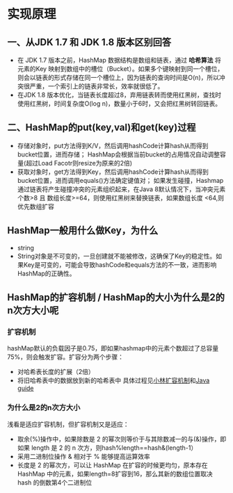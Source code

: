# 实现原理
## 一、从JDK 1.7 和 JDK 1.8 版本区别回答
- 在 JDK 1.7 版本之前，HashMap 数据结构是数组和链表，通过 **哈希算法** 将元素的Key 映射到数组中的槽位（Bucket）。如果多个键映射到同一个槽位，则会以链表的形式存储在同一个槽位上，因为链表的查询时间是O(n)，所以冲突很严重，一个索引上的链表非常长，效率就很低了。
- 在JDK 1.8 版本优化，当链表长度超过8，弃用链表转而使用红黑树，查找时使用红黑树，时间复杂度O(log n)，数量小于6时，又会把红黑树转回链表。

## 二、HashMap的put(key,val)和get(key)过程
- 存储对象时，put方法得到K/V，然后调用hashCode计算hash从而得到bucket位置，进而存储； HashMap会根据当前bucket的占用情况自动调整容量(超过Load Facotr则resize为原来的2倍)
- 获取对象时，get方法得到Key，然后调用hashCode计算hash从而得到bucket位置，进而调用equals()方法确定键值对； 如果发生碰撞，Hashmap通过链表将产生碰撞冲突的元素组织起来，在Java 8默认情况下，当冲突元素个数>8 且 数组长度>=64，则使用红黑树来替换链表，如果数组长度 <64,则优先数组扩容

## HashMap一般用什么做Key，为什么
- string
- String对象是不可变的，一旦创建就不能被修改，这确保了Key的稳定性。如果Key是可变的，可能会导致hashCode和equals方法的不一致，进而影响HashMap的正确性。

## HashMap的扩容机制 / HashMap的大小为什么是2的n次方大小呢

### 扩容机制    

hashMap默认的负载因子是0.75，即如果hashmap中的元素个数超过了总容量75%，则会触发扩容。扩容分为两个步骤：
- 对哈希表长度的扩展（2倍）
- 将旧哈希表中的数据放到新的哈希表中
具体过程见[小林扩容机制](https://xiaolincoding.com/backend_interview/internet_medium/bilibili.html#hashmap%E7%9A%84%E6%89%A9%E5%AE%B9%E6%9C%BA%E5%88%B6)和[Java guide](https://javaguide.cn/java/collection/java-collection-questions-02.html#hashmap-%E7%9A%84%E9%95%BF%E5%BA%A6%E4%B8%BA%E4%BB%80%E4%B9%88%E6%98%AF-2-%E7%9A%84%E5%B9%82%E6%AC%A1%E6%96%B9)
### 为什么是2的n次方大小
浅看是适应扩容机制，但扩容机制又是适应：    
- 取余(%)操作中，如果除数是 2 的幂次则等价于与其除数减一的与(&)操作，即 如果 length 是 2 的 n 次方，则hash%length==hash&(length-1）
- 采用二进制位操作 & 相对于 % 能够提高运算效率
- 长度是 2 的幂次方，可以让 HashMap 在扩容的时候更均匀，原本存在 HashMap 中的元素，如果length=8扩容到16，那么其新的数组位置取决 hash 的倒数第4个二进制位